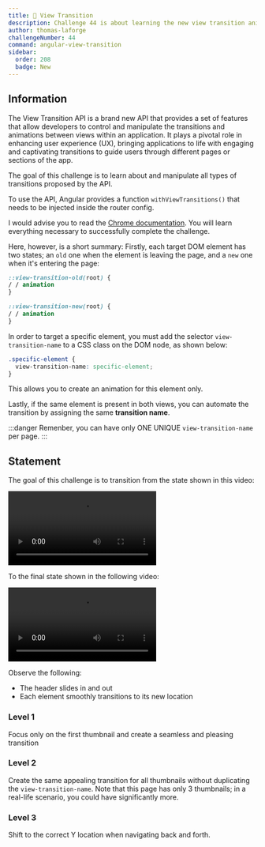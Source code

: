 ```yaml
---
title: 🔴 View Transition
description: Challenge 44 is about learning the new view transition animation API
author: thomas-laforge
challengeNumber: 44
command: angular-view-transition
sidebar:
  order: 208
  badge: New
---
```


## Information

The View Transition API is a brand new API that provides a set of features that allow developers to control and manipulate the transitions and animations between views within an application.
It plays a pivotal role in enhancing user experience (UX), bringing applications to life with engaging and captivating transitions to guide users through different pages or sections of the app.

The goal of this challenge is to learn about and manipulate all types of transitions proposed by the API.

To use the API, Angular provides a function `withViewTransitions()` that needs to be injected inside the router config.

I would advise you to read the [Chrome documentation](https://developer.chrome.com/docs/web-platform/view-transitions). You will learn everything necessary to successfully complete the challenge.

Here, however, is a short summary:
Firstly, each target DOM element has two states; an `old` one when the element is leaving the page, and a `new` one when it's entering the page:

```css
::view-transition-old(root) {
/ / animation
}

::view-transition-new(root) {
/ / animation
}
```

In order to target a specific element, you must add the selector `view-transition-name` to a CSS class on the DOM node, as shown below:

```css
.specific-element {
  view-transition-name: specific-element;
}
```

This allows you to create an animation for this element only.

Lastly, if the same element is present in both views, you can automate the transition by assigning the same **transition name**.

:::danger
Remenber, you can have only ONE UNIQUE `view-transition-name` per page.
:::

## Statement

The goal of this challenge is to transition from the state shown in this video:

<video controls src="https://github.com/tomalaforge/angular-challenges/assets/30832608/1e247bc4-3826-4e1c-afb0-aebdfec2ee85">
</video>

To the final state shown in the following video:

<video controls src="https://github.com/tomalaforge/angular-challenges/assets/30832608/27850781-a948-4ed6-a7e4-096473b755aa">
</video>

Observe the following:

- The header slides in and out
- Each element smoothly transitions to its new location

### Level 1

Focus only on the first thumbnail and create a seamless and pleasing transition

### Level 2

Create the same appealing transition for all thumbnails without duplicating the `view-transition-name`. Note that this page has only 3 thumbnails; in a real-life scenario, you could have significantly more.

### Level 3

Shift to the correct Y location when navigating back and forth.
